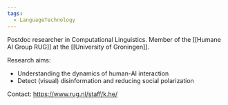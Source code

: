 ```yaml
---
tags:
  - LanguageTechnology
---
```


Postdoc researcher in Computational Linguistics. Member of the [[Humane AI Group RUG]] at the [[University of Groningen]].

Research aims:
- Understanding the dynamics of human-AI interaction    
- Detect (visual) disinformation and reducing social polarization

Contact: https://www.rug.nl/staff/k.he/